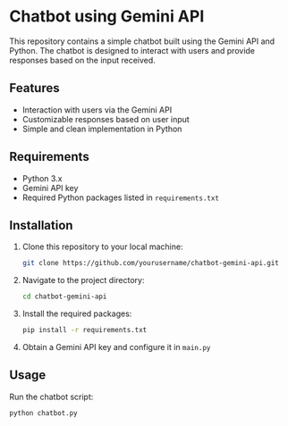 # Chatbot using Gemini API

This repository contains a simple chatbot built using the Gemini API and Python. The chatbot is designed to interact with users and provide responses based on the input received.

## Features

- Interaction with users via the Gemini API
- Customizable responses based on user input
- Simple and clean implementation in Python

## Requirements

- Python 3.x
- Gemini API key
- Required Python packages listed in `requirements.txt`

## Installation

1. Clone this repository to your local machine:
    ```bash
    git clone https://github.com/yourusername/chatbot-gemini-api.git
    ```
2. Navigate to the project directory:
    ```bash
    cd chatbot-gemini-api
    ```
3. Install the required packages:
    ```bash
    pip install -r requirements.txt
    ```
4. Obtain a Gemini API key and configure it in `main.py`

## Usage

Run the chatbot script:
```bash
python chatbot.py

